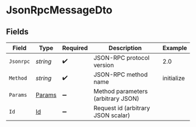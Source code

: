 # JsonRpcMessageDto


## Fields

| Field                                       | Type                                        | Required                                    | Description                                 | Example                                     |
| ------------------------------------------- | ------------------------------------------- | ------------------------------------------- | ------------------------------------------- | ------------------------------------------- |
| `Jsonrpc`                                   | *string*                                    | :heavy_check_mark:                          | JSON-RPC protocol version                   | 2.0                                         |
| `Method`                                    | *string*                                    | :heavy_check_mark:                          | JSON-RPC method name                        | initialize                                  |
| `Params`                                    | [Params](../../Models/Components/Params.md) | :heavy_minus_sign:                          | Method parameters (arbitrary JSON)          |                                             |
| `Id`                                        | [Id](../../Models/Components/Id.md)         | :heavy_minus_sign:                          | Request id (arbitrary JSON scalar)          |                                             |